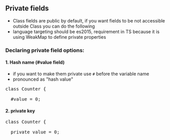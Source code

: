 ## Private fields

- Class fields are public by default, if you want fields to be not accessible outside Class you can do the following
- language targeting should be es2015, requirement in TS because it is using WeakMap to define private properties

### Declaring private field options:

#### 1. Hash name (#value field)

- if you want to make them private use `#` before the variable name
- pronounced as "hash value"

<pre>
class Counter {

  #value = 0;
</pre>

#### 2. private key

<pre>
class Counter {

  private value = 0;
</pre>
